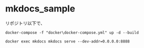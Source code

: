 # mkdocs_sample

リポジトリ以下で、

```
docker-compose -f "docker\docker-compose.yml" up -d --build
```

```
docker exec mkdocs mkdocs serve --dev-addr=0.0.0.0:8888
```
